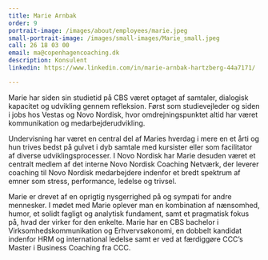 ```yaml
---
title: Marie Arnbak
order: 9
portrait-image: /images/about/employees/marie.jpeg
small-portrait-image: /images/small-images/Marie_small.jpeg
call: 26 18 03 00
email: ma@copenhagencoaching.dk
description: Konsulent
linkedin: https://www.linkedin.com/in/marie-arnbak-hartzberg-44a7171/

---
```

Marie har siden sin studietid på CBS været optaget af samtaler, dialogisk kapacitet og udvikling gennem refleksion. Først som studievejleder og siden i jobs hos Vestas og Novo Nordisk, hvor omdrejningspunktet altid har været kommunikation og medarbejderudvikling.

Undervisning har været en central del af Maries hverdag i mere en et årti og hun trives bedst på gulvet i dyb samtale med kursister eller som facilitator af diverse udviklingsprocesser. I Novo Nordisk har Marie desuden været et centralt medlem af det interne Novo Nordisk Coaching Netværk, der leverer coaching til Novo Nordisk medarbejdere indenfor et bredt spektrum af emner som stress, performance, ledelse og trivsel.

Marie er drevet af en oprigtig nysgerrighed på og sympati for andre mennesker. I mødet med Marie oplever man en kombination af nænsomhed, humor, et solidt fagligt og analytisk fundament, samt et pragmatisk fokus på, hvad der virker for den enkelte. Marie har en CBS bachelor i Virksomhedskommunikation og Erhvervsøkonomi, en dobbelt kandidat indenfor HRM og international ledelse samt er ved at færdiggøre CCC’s Master i Business Coaching fra CCC.